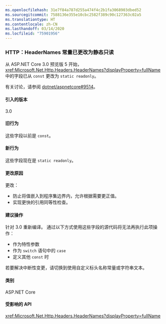 ```yaml
---
ms.openlocfilehash: 31e7f84a787d255a474f4c2b1fa3068903dbed52
ms.sourcegitcommit: 7588136e355e10cbc2582f389c90c127363c02a5
ms.translationtype: HT
ms.contentlocale: zh-CN
ms.lasthandoff: 03/14/2020
ms.locfileid: "75901956"
---
```

### <a name="http-headernames-constants-changed-to-static-readonly"></a>HTTP：HeaderNames 常量已更改为静态只读

从 ASP.NET Core 3.0 预览版 5 开始，<xref:Microsoft.Net.Http.Headers.HeaderNames?displayProperty=fullName> 中的字段已从 `const` 更改为 `static readonly`。

有关讨论，请参阅 [dotnet/aspnetcore#9514](https://github.com/dotnet/aspnetcore/issues/9514)。

#### <a name="version-introduced"></a>引入的版本

3.0

#### <a name="old-behavior"></a>旧行为

这些字段以前是 `const`。

#### <a name="new-behavior"></a>新行为

这些字段现在是 `static readonly`。

#### <a name="reason-for-change"></a>更改原因

更改：

* 防止将值嵌入到程序集边界内，允许根据需要更正值。
* 实现更快的引用同等性检查。

#### <a name="recommended-action"></a>建议操作

针对 3.0 重新编译。 通过以下方式使用这些字段的源代码将无法再执行此项操作：

* 作为特性参数
* 作为 `switch` 语句中的 `case`
* 定义其他 `const` 时

若要解决中断性变更，请切换到使用自定义标头名称常量或字符串文本。

#### <a name="category"></a>类别

ASP.NET Core

#### <a name="affected-apis"></a>受影响的 API

<xref:Microsoft.Net.Http.Headers.HeaderNames?displayProperty=fullName>

<!-- 

#### Affected APIs

`T:Microsoft.Net.Http.Headers.HeaderNames`

-->
